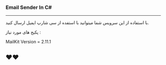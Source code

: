 ### Email Sender In C#

***************************************

با استفاده از این سرویس شما میتوانید با استفده از سی شارپ ایمیل ارسال کنید.

پکیج های مورد نیاز : 

MailKit Version = 2.11.1

## ♥♥
